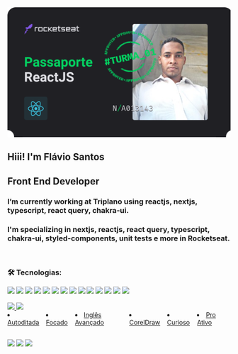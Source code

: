 <div align="center">
	<img src="Passaporte-react-js.png" alt="flvSantos" />
</div>

## Hiii! I'm Flávio Santos

<h2>Front End Developer</h2>

<h3>I’m currently working at Triplano using reactjs, nextjs, typescript, react query, chakra-ui.</h3>

<h3>
	I'm specializing in nextjs, reactjs, react query, typescript, chakra-ui, styled-components,
	unit tests e more in Rocketseat.
</h3>

<br/>

### 🛠 Tecnologias:

<div>
	<img src="https://img.shields.io/badge/React-20232A?style=for-the-badge&logo=react&logoColor=61DAFB"/>
	<img src="https://img.shields.io/badge/React_Native-20232A?style=for-the-badge&logo=react&logoColor=61DAFB"/>
	<img src="https://img.shields.io/badge/TypeScript-007ACC?style=for-the-badge&logo=typescript&logoColor=white"/>
	<img src="https://img.shields.io/badge/NextJS-000?style=for-the-badge&logo=next-js&logoColor=61DAFB"/>
	<img src="https://img.shields.io/badge/JavaScript-323330?style=for-the-badge&logo=javascript&logoColor=F7DF1E"/>
	<img src="https://img.shields.io/badge/HTML5-E34F26?style=for-the-badge&logo=html5&logoColor=white"/>
	<img src="https://img.shields.io/badge/CSS3-1572B6?style=for-the-badge&logo=css3&logoColor=white"/>
	<img src="https://img.shields.io/badge/Sass-CC6699?style=for-the-badge&logo=sass&logoColor=white"/>
	<img src="https://img.shields.io/badge/GitHub-100000?style=for-the-badge&logo=github&logoColor=white"/>
	<img src="https://img.shields.io/badge/Python-14354C?style=for-the-badge&logo=python&logoColor=white"/>
	<img src="https://img.shields.io/badge/Bootstrap-563D7C?style=for-the-badge&logo=bootstrap&logoColor=white"/>
	<img src="https://img.shields.io/badge/styled--components-DB7093?style=for-the-badge&logo=styled-components&logoColor=white"/>
	<img src="https://img.shields.io/badge/chakra--ui-34c6bb?style=for-the-badge&logo=chakra-ui&logoColor=white"/>
	<img src="https://img.shields.io/badge/react--query-ff4154?style=for-the-badge&logo=react-query&logoColor=ffffff"/>
</div>

<br/>


<div>
	<a href="https://github.com/flvSantos15">
	<img height="180em" src="https://github-readme-stats.vercel.app/api?username=flvSantos15&show_icons=true&theme=dracula&include_all_commits=true&count_private=true"/>
	<img height="180em" src="https://github-readme-stats.vercel.app/api/top-langs/?username=flvSantos15&layout=compact&langs_count=7&theme=dracula"/>
</div>
	
<div style="display: flex;">
	<li>Autoditada</li> <li>Focado</li> <li>Inglês Avançado</li> <li>CorelDraw</li> <li>Curioso</li> <li>Pro Ativo</li>
</div>
  
  ##
 
<div> 
 	<a href="https://instagram.com/flvSantos15" target="_blank"><img src="https://img.shields.io/badge/-Instagram-%23E4405F?style=for-the-badge&logo=instagram&logoColor=white" target="_blank"></a>
 	<a href = "mailto:contatoflvSantos300@gmail.com"><img src="https://img.shields.io/badge/-Gmail-%23333?style=for-the-badge&logo=gmail&logoColor=white" target="_blank"></a>
 	<a href="https://www.linkedin.com/in/flvSantos15/" target="_blank"><img src="https://img.shields.io/badge/-LinkedIn-%230077B5?style=for-the-badge&logo=linkedin&logoColor=white" target="_blank"></a> 
</div>
